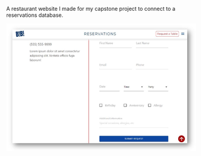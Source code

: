 A restaurant website I made for my capstone project to connect to a reservations database.

![Bistro! Bistro!](./img/screenshot.jpg)